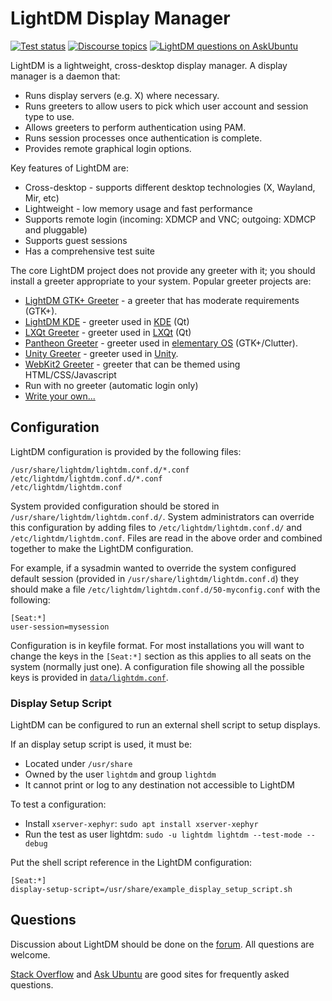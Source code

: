 # LightDM Display Manager
[![Test status](https://github.com/canonical/lightdm/actions/workflows/test.yaml/badge.svg)](https://github.com/canonical/lightdm/actions/workflows/test.yaml)
[![Discourse topics](https://img.shields.io/discourse/topics?server=https%3A%2F%2Fdiscourse.ubuntu.com%2F)](https://discourse.ubuntu.com/c/light-dm/107)
[![LightDM questions on AskUbuntu](https://img.shields.io/stackexchange/askubuntu/t/lightdm?color=brightgreen)](https://askubuntu.com/questions/tagged/lightdm)

LightDM is a lightweight, cross-desktop display manager. A display manager is a daemon that:
- Runs display servers (e.g. X) where necessary.
- Runs greeters to allow users to pick which user account and session type to use.
- Allows greeters to perform authentication using PAM.
- Runs session processes once authentication is complete.
- Provides remote graphical login options.

Key features of LightDM are:
- Cross-desktop - supports different desktop technologies (X, Wayland, Mir, etc)
- Lightweight - low memory usage and fast performance
- Supports remote login (incoming: XDMCP and VNC; outgoing: XDMCP and pluggable)
- Supports guest sessions
- Has a comprehensive test suite

The core LightDM project does not provide any greeter with it; you should install a greeter appropriate to your system. Popular greeter projects are:

 * [LightDM GTK+ Greeter](https://github.com/Xubuntu/lightdm-gtk-greeter) - a greeter that has moderate requirements (GTK+).
 * [LightDM KDE](http://projects.kde.org/lightdm) - greeter used in [KDE](http://kde.org) (Qt)
 * [LXQt Greeter](https://github.com/lxde/lxqt-lightdm-greeter) - greeter used in [LXQt](http://lxqt.org/) (Qt)
 * [Pantheon Greeter](https://github.com/elementary/greeter) - greeter used in [elementary OS](https://elementary.io/) (GTK+/Clutter).
 * [Unity Greeter](https://launchpad.net/unity-greeter) - greeter used in [Unity](https://launchpad.net/unity).
 * [WebKit2 Greeter](https://github.com/antergos/lightdm-webkit2-greeter) - greeter that can be themed using HTML/CSS/Javascript
 * Run with no greeter (automatic login only)
 * [Write your own...](https://www.freedesktop.org/wiki/Software/LightDM/Development/)

## Configuration

LightDM configuration is provided by the following files:

```
/usr/share/lightdm/lightdm.conf.d/*.conf
/etc/lightdm/lightdm.conf.d/*.conf
/etc/lightdm/lightdm.conf
```

System provided configuration should be stored in `/usr/share/lightdm/lightdm.conf.d/`. System administrators can override this configuration by adding files to `/etc/lightdm/lightdm.conf.d/` and `/etc/lightdm/lightdm.conf`. Files are read in the above order and combined together to make the LightDM configuration.

For example, if a sysadmin wanted to override the system configured default session (provided in `/usr/share/lightdm/lightdm.conf.d`) they should make a file `/etc/lightdm/lightdm.conf.d/50-myconfig.conf` with the following:

```
[Seat:*]
user-session=mysession
```

Configuration is in keyfile format. For most installations you will want to change the keys in the `[Seat:*]` section as this applies to all seats on the system (normally just one). A configuration file showing all the possible keys is provided in [`data/lightdm.conf`](https://github.com/canonical/lightdm/blob/main/data/lightdm.conf).

### Display Setup Script

LightDM can be configured to run an external shell script to setup displays.

If an display setup script is used, it must be:
 - Located under `/usr/share`
 - Owned by the user `lightdm` and group `lightdm`
 - It cannot print or log to any destination not accessible to LightDM

To test a configuration:
 - Install `xserver-xephyr`: `sudo apt install xserver-xephyr`
 - Run the test as user lightdm: `sudo -u lightdm lightdm --test-mode --debug`

Put the shell script reference in the LightDM configuration:

```
[Seat:*]
display-setup-script=/usr/share/example_display_setup_script.sh 
```

## Questions

Discussion about LightDM should be done on the [forum](https://discourse.ubuntu.com/c/light-dm/107). All questions are welcome.

[Stack Overflow](http://stackoverflow.com/search?q=lightdm) and [Ask Ubuntu](http://askubuntu.com/search?q=lightdm) are good sites for frequently asked questions.

